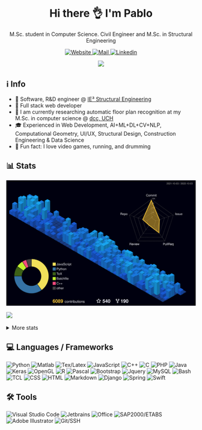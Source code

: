 <!-- ppizarror README file -->
<!-- icons: https://github.com/alexandresanlim/Badges4-README.md-Profile -->

<h1 align="center">
  Hi there 👌 I'm Pablo
</h1>

<p align="center">
  M.Sc. student in Computer Science. Civil Engineer and M.Sc. in Structural Engineering
</p>

<p align="center">
  <a href="https://ppizarror.com">
    <img alt="Website" src="https://img.shields.io/badge/Website-4F0599?style=for-the-badge&logo=Internet%20Explorer&logoColor=white" />
  </a>
  <a href="mailto:pablo@ppizarror.com">
    <img alt="Mail" src="https://img.shields.io/badge/Mail-D14836?style=for-the-badge&logo=gmail&logoColor=white" />
  </a>
  <a href="https://www.linkedin.com/in/ppizarror/">
    <img alt="Linkedin" src="https://img.shields.io/badge/LinkedIn-0077B5?style=for-the-badge&logo=linkedin&logoColor=white" />
  </a>
  <!--<img src="https://profile-counter.glitch.me/ppizarror/count.svg" style="display: none" />-->
</p>

<p align="center">
  <a href="https://ppizarror.com" alt="ppizarror's Github Stats">
    <img src="https://github-readme-stats.vercel.app/api?username=ppizarror&show_icons=true&icon_color=805AD5&text_color=718096&bg_color=ffffff00&hide_title=true&include_all_commits=true&count_private=true&hide_border=true" />
  </a>
</p>

## ℹ️ Info

- 👷 Software, R&D engineer @ <a href="https://github.com/IE3-CL">IE³ Structural Engineering</a>
- 🔗 Full stack web developer
- 🔭 I am currently researching automatic floor plan recognition at my M.Sc. in computer science @ <a href="https://www.dcc.uchile.cl/">dcc, UCH</a>
- 🎓 Experienced in Web Development, AI+ML+DL+CV+NLP, Computational Geometry, UI/UX, Structural Design, Construction Engineering & Data Science
- 🥁 Fun fact: I love video games, running, and drumming
<!-- - 📫 How to reach me: https://ppizarror.com -->

## 📊 Stats

<!-- 3D contribs -->
![](./profile-3d-contrib/profile-night-view.svg)

<!-- https://github.com/anuraghazra/github-readme-stats -->
<p align="left">
  <a href="https://ppizarror.com">
    <img src="https://github-readme-stats.vercel.app/api/top-langs/?username=ppizarror&layout=compact&text_color=718096&bg_color=ffffff00&hide_title=false&include_all_commits=true&count_private=true&hide_border=true&hide=roff&&langs_count=10" />
  </a>
</p>

<details>
  <summary>More stats</summary>
  <br />
  
  <a href="https://ppizarror.com" alt="Wakatime">
    <img src="https://github-readme-stats.vercel.app/api/wakatime?username=ppizarror&show_icons=true&icon_color=805AD5&text_color=718096&bg_color=ffffff00&hide_title=false&include_all_commits=true&count_private=true&hide_border=true&layout=compact" />
  </a>
  
  
  
<!--START_SECTION:waka-->
![Code Time](http://img.shields.io/badge/Code%20Time-5%2C109%20hrs%2037%20mins-blue)

**🐱 My GitHub Data** 

> 🏆 4,835 Contributions in the Year 2022
 > 
> 📦 1.6 MB Used in GitHub's Storage 
 > 
> 🚫 Not Opted to Hire
 > 
> 📜 86 Public Repositories 
 > 
> 🔑 8 Private Repositories  
 > 
**I'm a Night 🦉** 

```text
🌞 Morning    375 commits    ██░░░░░░░░░░░░░░░░░░░░░░░   9.0% 
🌆 Daytime    1454 commits   ████████░░░░░░░░░░░░░░░░░   34.9% 
🌃 Evening    1691 commits   ██████████░░░░░░░░░░░░░░░   40.59% 
🌙 Night      646 commits    ████░░░░░░░░░░░░░░░░░░░░░   15.51%

```
📅 **I'm Most Productive on Monday** 

```text
Monday       705 commits    ████░░░░░░░░░░░░░░░░░░░░░   16.92% 
Tuesday      700 commits    ████░░░░░░░░░░░░░░░░░░░░░   16.8% 
Wednesday    563 commits    ███░░░░░░░░░░░░░░░░░░░░░░   13.51% 
Thursday     461 commits    ██░░░░░░░░░░░░░░░░░░░░░░░   11.07% 
Friday       532 commits    ███░░░░░░░░░░░░░░░░░░░░░░   12.77% 
Saturday     538 commits    ███░░░░░░░░░░░░░░░░░░░░░░   12.91% 
Sunday       667 commits    ████░░░░░░░░░░░░░░░░░░░░░   16.01%

```


📊 **This Week I Spent My Time On** 

```text
⌚︎ Time Zone: America/Santiago

💬 Programming Languages: 
PHP                      6 hrs 20 mins       █████████░░░░░░░░░░░░░░░░   39.34% 
JavaScript               5 hrs 13 mins       ████████░░░░░░░░░░░░░░░░░   32.4% 
Python                   4 hrs 9 mins        ██████░░░░░░░░░░░░░░░░░░░   25.79% 
SCSS                     10 mins             ░░░░░░░░░░░░░░░░░░░░░░░░░   1.13% 
CSS                      10 mins             ░░░░░░░░░░░░░░░░░░░░░░░░░   1.05%

🔥 Editors: 
PhpStorm                 10 hrs 34 mins      ████████████████░░░░░░░░░   65.63% 
PyCharm                  3 hrs 45 mins       █████░░░░░░░░░░░░░░░░░░░░   23.38% 
VS Code                  1 hr 46 mins        ██░░░░░░░░░░░░░░░░░░░░░░░   10.99%

🐱‍💻 Projects: 
TimeProj_Console         11 hrs 57 mins      ██████████████████░░░░░░░   74.21% 
TimeProj                 4 hrs 9 mins        ██████░░░░░░░░░░░░░░░░░░░   25.79%

💻 Operating System: 
Windows                  16 hrs 6 mins       █████████████████████████   100.0%

```

**I Mostly Code in Python** 

```text
Python                   30 repos            ████████░░░░░░░░░░░░░░░░░   31.58% 
TeX                      22 repos            █████░░░░░░░░░░░░░░░░░░░░   23.16% 
MATLAB                   14 repos            ███░░░░░░░░░░░░░░░░░░░░░░   14.74% 
JavaScript               11 repos            ███░░░░░░░░░░░░░░░░░░░░░░   11.58% 
C++                      5 repos             █░░░░░░░░░░░░░░░░░░░░░░░░   5.26%

```



 Last Updated on 03/10/2022 18:44:42 UTC
<!--END_SECTION:waka-->
</details>

<!-- ## :zap: Recent activity -->
<!--START_SECTION:activity-->
<!--
1. 🗣 Commented on [#229](https://github.com/ppizarror/pygame-menu/issues/229) in [ppizarror/pygame-menu](https://github.com/ppizarror/pygame-menu)
2. 🗣 Commented on [#229](https://github.com/ppizarror/pygame-menu/issues/229) in [ppizarror/pygame-menu](https://github.com/ppizarror/pygame-menu)
3. 💪 Opened PR [#236](https://github.com/ppizarror/pygame-menu/pull/236) in [ppizarror/pygame-menu](https://github.com/ppizarror/pygame-menu)
4. 🗣 Commented on [#230](https://github.com/ppizarror/pygame-menu/issues/230) in [ppizarror/pygame-menu](https://github.com/ppizarror/pygame-menu)
5. 🗣 Commented on [#230](https://github.com/ppizarror/pygame-menu/issues/230) in [ppizarror/pygame-menu](https://github.com/ppizarror/pygame-menu)
-->
<!--END_SECTION:activity-->

<!--
## :trophy: GitHub Trophies
<!--
<p align="center">
  <a href="https://github.com/ryo-ma/github-profile-trophy">
    <img src="https://github-profile-trophy.vercel.app/?username=ppizarror&theme=nord&column=7" />
  </a>
</p>
-->

## 💻 Languages / Frameworks

<p align="left">
  <img alt="Python" src="https://img.shields.io/badge/Python-14354C?style=for-the-badge&logo=python&logoColor=white" />
  <img alt="Matlab" src="https://img.shields.io/badge/Matlab-FA7343?style=for-the-badge&logo=matrix&logoColor=white" />
  <img alt="Tex/Latex" src="https://img.shields.io/badge/Latex-092E20?style=for-the-badge&logo=latex&logoColor=white" />
  <img alt="JavaScript" src="https://img.shields.io/badge/JavaScript-323330?style=for-the-badge&logo=javascript&logoColor=F7DF1E" />
  <img alt="C++" src="https://img.shields.io/badge/C%2B%2B-00599C?style=for-the-badge&logo=c%2B%2B&logoColor=white" />
  <img alt="C" src="https://img.shields.io/badge/C-00599C?style=for-the-badge&logo=c&logoColor=white" />
  <img alt="PHP" src="https://img.shields.io/badge/PHP-777BB4?style=for-the-badge&logo=php&logoColor=white" />
  <img alt="Java" src="https://img.shields.io/badge/Java-ED8B00?style=for-the-badge&logo=java&logoColor=white" />
  <img alt="Keras" src="https://img.shields.io/badge/Keras-CC342D?style=for-the-badge&logo=keras&logoColor=white" />
  <img alt="OpenGL" src="https://img.shields.io/badge/OpenGL-0175C2?style=for-the-badge&logo=opengl&logoColor=white" />
  <img alt="R" src="https://img.shields.io/badge/R-276DC3?style=for-the-badge&logo=r&logoColor=white" />
  <img alt="Pascal" src="https://img.shields.io/badge/Pascal-404D59?style=for-the-badge" />
  <img alt="Bootstrap" src="https://img.shields.io/badge/Bootstrap-563D7C?style=for-the-badge&logo=bootstrap&logoColor=white" />
  <img alt="Jquery" src="https://img.shields.io/badge/jQuery-0769AD?style=for-the-badge&logo=jquery&logoColor=white" />
  <img alt="MySQL" src="https://img.shields.io/badge/MySQL-00000F?style=for-the-badge&logo=mysql&logoColor=white" />
  <img alt="Bash" src="https://img.shields.io/badge/Bash-232F3E?style=for-the-badge&logo=GNU%20bash&logoColor=white" />
  <img alt="TCL" src="https://img.shields.io/badge/TCL-593D88?style=for-the-badge" />
  <img alt="CSS" src="https://img.shields.io/badge/CSS3-1572B6?style=for-the-badge&logo=css3&logoColor=white" />
  <img alt="HTML" src="https://img.shields.io/badge/HTML5-E34F26?style=for-the-badge&logo=html5&logoColor=white" />
  <img alt="Markdown" src="https://img.shields.io/badge/Markdown-000000?style=for-the-badge&logo=markdown&logoColor=white" />
  <img alt="Django" src="https://img.shields.io/badge/Django-092E20?style=for-the-badge&logo=django&logoColor=white" />
  <img alt="Spring" src="https://img.shields.io/badge/Spring-6DB33F?style=for-the-badge&logo=spring&logoColor=white" />
  <!-- <img alt="NPM" src="https://img.shields.io/badge/npm-CB3837?style=for-the-badge&logo=npm&logoColor=white" /> -->
  <img alt="Swift" src="https://img.shields.io/badge/Swift-FA7343?style=for-the-badge&logo=swift&logoColor=white" />
  <!--<img alt="Shell Script" src="https://img.shields.io/badge/Shell_Script-121011?style=for-the-badge&logo=gnu-bash&logoColor=white" /> -->
</p>

## 🛠️ Tools

<p align="left">
  <img alt="Visual Studio Code" src="https://img.shields.io/badge/VS%20Code-0077B5?style=for-the-badge&logo=Visual%20Studio%20Code&logoColor=white" />
  <img alt="Jetbrains" src="https://img.shields.io/badge/JetBrains-100000?style=for-the-badge&logo=jetbrains&logoColor=white" />
  <img alt="Office" src="https://img.shields.io/badge/Office-D83B01?style=for-the-badge&logo=microsoft-office&logoColor=white" />
  <img alt="SAP2000/ETABS" src="https://img.shields.io/badge/SAP2000/ETABS-0FAAFF?style=for-the-badge&logo=sap&logoColor=white" />
  <img alt="Adobe Illustrator" src="https://img.shields.io/badge/Illustrator-FF9A00?style=for-the-badge&logo=Adobe&20Illustrator&logoColor=white" />
  <img alt="Git/SSH" src="https://img.shields.io/badge/Git/SSH-100000?style=for-the-badge&logo=github&logoColor=white" />
</p>
